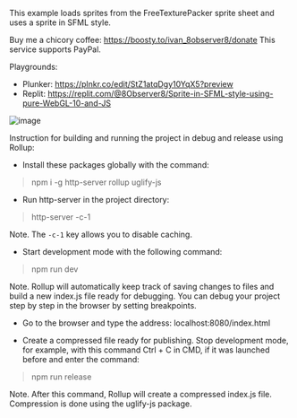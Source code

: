 This example loads sprites from the FreeTexturePacker sprite sheet and uses a sprite in SFML style.

Buy me a chicory coffee: https://boosty.to/ivan_8observer8/donate This service supports PayPal.

Playgrounds:

- Plunker: https://plnkr.co/edit/StZ1atqDgy10YqX5?preview
- Replit: https://replit.com/@8Observer8/Sprite-in-SFML-style-using-pure-WebGL-10-and-JS

![image](https://github.com/8Observer8/sprite-in-sfml-style-rollup-webgl-js/assets/3908473/cea8a28e-f9b5-4f41-889b-3addd85cbc0b)

Instruction for building and running the project in debug and release using Rollup:

- Install these packages globally with the command:

> npm i -g http-server rollup uglify-js

- Run http-server in the project directory:

> http-server -c-1

Note. The `-c-1` key allows you to disable caching.

- Start development mode with the following command:

> npm run dev

Note. Rollup will automatically keep track of saving changes to files and build a new index.js file ready for debugging. You can debug your project step by step in the browser by setting breakpoints.

- Go to the browser and type the address: localhost:8080/index.html

- Create a compressed file ready for publishing. Stop development mode, for example, with this command Ctrl + C in CMD, if it was launched before and enter the command:

> npm run release

Note. After this command, Rollup will create a compressed index.js file. Compression is done using the uglify-js package.
